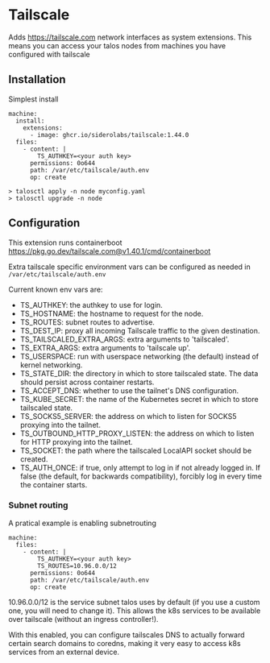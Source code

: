 # Tailscale

Adds https://tailscale.com network interfaces as system extensions.
This means you can access your talos nodes from machines you have configured
with tailscale

## Installation

Simplest install
```
machine:
  install:
    extensions:
      - image: ghcr.io/siderolabs/tailscale:1.44.0
  files:
    - content: |
        TS_AUTHKEY=<your auth key>
      permissions: 0o644
      path: /var/etc/tailscale/auth.env
      op: create
```

```
> talosctl apply -n node myconfig.yaml
> talosctl upgrade -n node
```

## Configuration

This extension runs containerboot https://pkg.go.dev/tailscale.com@v1.40.1/cmd/containerboot

Extra tailscale specific environment vars can be configured as needed in `/var/etc/tailscale/auth.env`

Current known env vars are:

- TS_AUTHKEY: the authkey to use for login.
- TS_HOSTNAME: the hostname to request for the node.
- TS_ROUTES: subnet routes to advertise.
- TS_DEST_IP: proxy all incoming Tailscale traffic to the given destination.
- TS_TAILSCALED_EXTRA_ARGS: extra arguments to 'tailscaled'.
- TS_EXTRA_ARGS: extra arguments to 'tailscale up'.
- TS_USERSPACE: run with userspace networking (the default) instead of kernel networking.
- TS_STATE_DIR: the directory in which to store tailscaled state. The data should persist across container restarts.
- TS_ACCEPT_DNS: whether to use the tailnet's DNS configuration.
- TS_KUBE_SECRET: the name of the Kubernetes secret in which to store tailscaled state.
- TS_SOCKS5_SERVER: the address on which to listen for SOCKS5 proxying into the tailnet.
- TS_OUTBOUND_HTTP_PROXY_LISTEN: the address on which to listen for HTTP proxying into the tailnet.
- TS_SOCKET: the path where the tailscaled LocalAPI socket should be created.
- TS_AUTH_ONCE: if true, only attempt to log in if not already logged in. If false (the default, for backwards compatibility), forcibly log in every time the container starts.

### Subnet routing

A pratical example is enabling subnetrouting
```
machine:
  files:
    - content: |
        TS_AUTHKEY=<your auth key>
        TS_ROUTES=10.96.0.0/12
      permissions: 0o644
      path: /var/etc/tailscale/auth.env
      op: create
```

10.96.0.0/12 is the service subnet talos uses by default (if you use a custom one, you will need to change it).
This allows the k8s services to be available over tailscale (without an ingress controller!).

With this enabled, you can configure tailscales DNS to actually forward certain search domains
to coredns, making it very easy to access k8s services from an external device.
